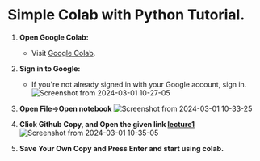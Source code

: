 # Simple Colab with Python Tutorial.

1. **Open Google Colab:**
   - Visit [Google Colab](https://colab.research.google.com/).

2. **Sign in to Google:**
   - If you're not already signed in with your Google account, sign in.
![Screenshot from 2024-03-01 10-27-05](https://github.com/PandiaJason/How-to-Colab/assets/100123063/cd6e132c-2122-4a34-8726-faf17ab95ee1)

3. **Open File->Open notebook**
![Screenshot from 2024-03-01 10-33-25](https://github.com/PandiaJason/How-to-Colab/assets/100123063/6c5f2687-88ea-44df-b4f4-b75048fdd409)

4. **Click Github Copy, and Open the given link [lecture1](https://github.com/PandiaJason/Python/tree/main/lectures)**
![Screenshot from 2024-03-01 10-35-05](https://github.com/PandiaJason/How-to-Colab/assets/100123063/52ae2656-0155-41cf-ac4e-b0b38da04d40)

6. **Save Your Own Copy and Press Enter and start using colab.**


